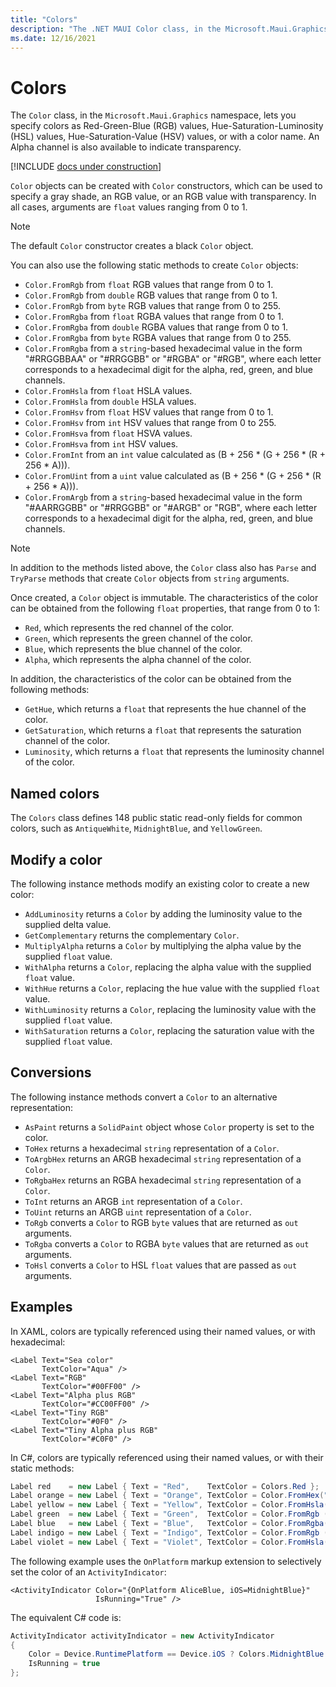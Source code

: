 ```yaml
---
title: "Colors"
description: "The .NET MAUI Color class, in the Microsoft.Maui.Graphics namespace, lets you specify colors as RGB values, HSL values, HSV values, or with a color name."
ms.date: 12/16/2021
---
```


# Colors

<!-- Sample link goes here -->

The `Color` class, in the `Microsoft.Maui.Graphics` namespace, lets you specify colors as Red-Green-Blue (RGB) values, Hue-Saturation-Luminosity (HSL) values, Hue-Saturation-Value (HSV) values, or with a color name. An Alpha channel is also available to indicate transparency.

[!INCLUDE [docs under construction](~/includes/preview-note.md)]

`Color` objects can be created with `Color` constructors, which can be used to specify a gray shade, an RGB value, or an RGB value with transparency. In all cases, arguments are `float` values ranging from 0 to 1.

> [!NOTE]
> The default `Color` constructor creates a black `Color` object.

You can also use the following static methods to create `Color` objects:

- `Color.FromRgb` from `float` RGB values that range from 0 to 1.
- `Color.FromRgb` from `double` RGB values that range from 0 to 1.
- `Color.FromRgb` from `byte` RGB values that range from 0 to 255.
- `Color.FromRgba` from `float` RGBA values that range from 0 to 1.
- `Color.FromRgba` from `double` RGBA values that range from 0 to 1.
- `Color.FromRgba` from `byte` RGBA values that range from 0 to 255.
- `Color.FromRgba` from a `string`-based hexadecimal value in the form "#RRGGBBAA" or "#RRGGBB" or "#RGBA" or "#RGB", where each letter corresponds to a hexadecimal digit for the alpha, red, green, and blue channels.
- `Color.FromHsla` from `float` HSLA values.
- `Color.FromHsla` from `double` HSLA values.
- `Color.FromHsv` from `float` HSV values that range from 0 to 1.
- `Color.FromHsv` from `int` HSV values that range from 0 to 255.
- `Color.FromHsva` from `float` HSVA values.
- `Color.FromHsva` from `int` HSV values.
- `Color.FromInt` from an `int` value calculated as (B + 256 \* (G + 256 \* (R + 256 \* A))).
- `Color.FromUint` from a `uint` value calculated as (B + 256 \* (G + 256 \* (R + 256 \* A))).
- `Color.FromArgb` from a `string`-based hexadecimal value in the form "#AARRGGBB" or "#RRGGBB" or "#ARGB" or "RGB", where each letter corresponds to a hexadecimal digit for the alpha, red, green, and blue channels.

> [!NOTE]
> In addition to the methods listed above, the `Color` class also has `Parse` and `TryParse` methods that create `Color` objects from `string` arguments.

Once created, a `Color` object is immutable. The characteristics of the color can be obtained from the following `float` properties, that range from 0 to 1:

- `Red`, which represents the red channel of the color.
- `Green`, which represents the green channel of the color.
- `Blue`, which represents the blue channel of the color.
- `Alpha`, which represents the alpha channel of the color.

In addition, the characteristics of the color can be obtained from the following methods:

- `GetHue`, which returns a `float` that represents the hue channel of the color.
- `GetSaturation`, which returns a `float` that represents the saturation channel of the color.
- `Luminosity`, which returns a `float` that represents the luminosity channel of the color.

## Named colors

The `Colors` class defines 148 public static read-only fields for common colors, such as `AntiqueWhite`, `MidnightBlue`, and `YellowGreen`.

## Modify a color

The following instance methods modify an existing color to create a new color:

- `AddLuminosity` returns a `Color` by adding the luminosity value to the supplied delta value.
- `GetComplementary` returns the complementary `Color`.
- `MultiplyAlpha` returns a `Color` by multiplying the alpha value by the supplied `float` value.
- `WithAlpha` returns a `Color`, replacing the alpha value with the supplied `float` value.
- `WithHue` returns a `Color`, replacing the hue value with the supplied `float` value.
- `WithLuminosity` returns a `Color`, replacing the luminosity value with the supplied `float` value.
- `WithSaturation` returns a `Color`, replacing the saturation value with the supplied `float` value.

## Conversions

The following instance methods convert a `Color` to an alternative representation:

- `AsPaint` returns a `SolidPaint` object whose `Color` property is set to the color.
- `ToHex` returns a hexadecimal `string` representation of a `Color`.
- `ToArgbHex` returns an ARGB hexadecimal `string` representation of a `Color`.
- `ToRgbaHex` returns an RGBA hexadecimal `string` representation of a `Color`.
- `ToInt` returns an ARGB `int` representation of a `Color`.
- `ToUint` returns an ARGB `uint` representation of a `Color`.
- `ToRgb` converts a `Color` to RGB `byte` values that are returned as `out` arguments.
- `ToRgba` converts a `Color` to RGBA `byte` values that are returned as `out` arguments.
- `ToHsl` converts a `Color` to HSL `float` values that are passed as `out` arguments.

## Examples

In XAML, colors are typically referenced using their named values, or with hexadecimal:

```xaml
<Label Text="Sea color"
       TextColor="Aqua" />
<Label Text="RGB"
       TextColor="#00FF00" />
<Label Text="Alpha plus RGB"
       TextColor="#CC00FF00" />
<Label Text="Tiny RGB"
       TextColor="#0F0" />
<Label Text="Tiny Alpha plus RGB"
       TextColor="#C0F0" />
```

In C#, colors are typically referenced using their named values, or with their static methods:

```csharp
Label red    = new Label { Text = "Red",    TextColor = Colors.Red };
Label orange = new Label { Text = "Orange", TextColor = Color.FromHex("FF6A00") };
Label yellow = new Label { Text = "Yellow", TextColor = Color.FromHsla(0.167, 1.0, 0.5, 1.0) };
Label green  = new Label { Text = "Green",  TextColor = Color.FromRgb (38, 127, 0) };
Label blue   = new Label { Text = "Blue",   TextColor = Color.FromRgba(0, 38, 255, 255) };
Label indigo = new Label { Text = "Indigo", TextColor = Color.FromRgb (0, 72, 255) };
Label violet = new Label { Text = "Violet", TextColor = Color.FromHsla(0.82, 1, 0.25, 1) };
```

The following example uses the `OnPlatform` markup extension to selectively set the color of an `ActivityIndicator`:

```xaml
<ActivityIndicator Color="{OnPlatform AliceBlue, iOS=MidnightBlue}"
                   IsRunning="True" />
```

The equivalent C# code is:

```csharp
ActivityIndicator activityIndicator = new ActivityIndicator
{
    Color = Device.RuntimePlatform == Device.iOS ? Colors.MidnightBlue : Colors.AliceBlue,
    IsRunning = true
};
```

